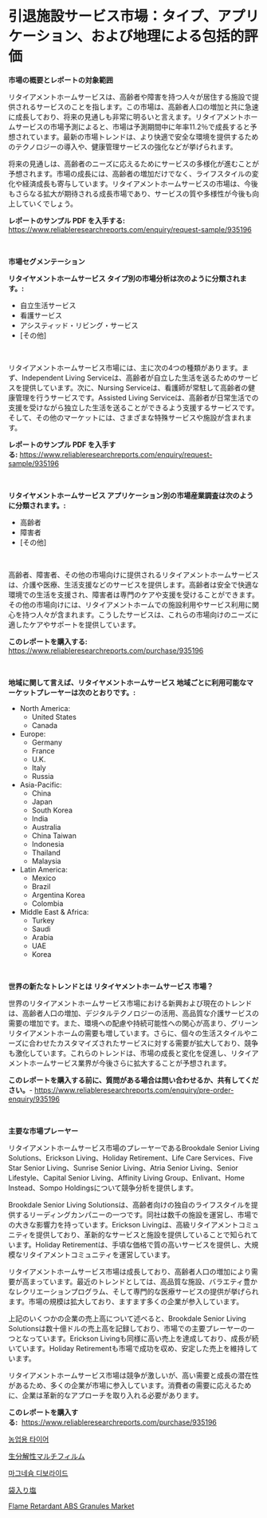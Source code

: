 <p><h1>引退施設サービス市場：タイプ、アプリケーション、および地理による包括的評価</h1></p><p><strong>市場の概要とレポートの対象範囲</strong></p>
<p><p>リタイアメントホームサービスは、高齢者や障害を持つ人々が居住する施設で提供されるサービスのことを指します。この市場は、高齢者人口の増加と共に急速に成長しており、将来の見通しも非常に明るいと言えます。リタイアメントホームサービスの市場予測によると、市場は予測期間中に年率11.2％で成長すると予想されています。最新の市場トレンドは、より快適で安全な環境を提供するためのテクノロジーの導入や、健康管理サービスの強化などが挙げられます。</p><p>将来の見通しは、高齢者のニーズに応えるためにサービスの多様化が進むことが予想されます。市場の成長には、高齢者の増加だけでなく、ライフスタイルの変化や経済成長も寄与しています。リタイアメントホームサービスの市場は、今後もさらなる拡大が期待される成長市場であり、サービスの質や多様性が今後も向上していくでしょう。</p></p>
<p><strong>レポートのサンプル PDF を入手する:</strong> <a href="https://www.reliableresearchreports.com/enquiry/request-sample/935196">https://www.reliableresearchreports.com/enquiry/request-sample/935196</a></p>
<p>&nbsp;</p>
<p><strong>市場セグメンテーション</strong></p>
<p><strong>リタイヤメントホームサービス タイプ別の市場分析は次のように分類されます。:</strong></p>
<p><ul><li>自立生活サービス</li><li>看護サービス</li><li>アシスティッド・リビング・サービス</li><li>[その他]</li></ul></p>
<p>&nbsp;</p>
<p><p>リタイアメントホームサービス市場には、主に次の4つの種類があります。まず、Independent Living Serviceは、高齢者が自立した生活を送るためのサービスを提供しています。次に、Nursing Serviceは、看護師が常駐して高齢者の健康管理を行うサービスです。Assisted Living Serviceは、高齢者が日常生活での支援を受けながら独立した生活を送ることができるよう支援するサービスです。そして、その他のマーケットには、さまざまな特殊サービスや施設が含まれます。</p></p>
<p><strong>レポートのサンプル PDF を入手する:</strong>&nbsp;<a href="https://www.reliableresearchreports.com/enquiry/request-sample/935196">https://www.reliableresearchreports.com/enquiry/request-sample/935196</a></p>
<p>&nbsp;</p>
<p><strong> リタイヤメントホームサービス アプリケーション別の市場産業調査は次のように分類されます。:</strong></p>
<p><ul><li>高齢者</li><li>障害者</li><li>[その他]</li></ul></p>
<p>&nbsp;</p>
<p><p>高齢者、障害者、その他の市場向けに提供されるリタイアメントホームサービスは、介護や医療、生活支援などのサービスを提供します。高齢者は安全で快適な環境での生活を支援され、障害者は専門のケアや支援を受けることができます。その他の市場向けには、リタイアメントホームでの施設利用やサービス利用に関心を持つ人々が含まれます。こうしたサービスは、これらの市場向けのニーズに適したケアやサポートを提供しています。</p></p>
<p><strong>このレポートを購入する:</strong>&nbsp; <a href="https://www.reliableresearchreports.com/purchase/935196">https://www.reliableresearchreports.com/purchase/935196</a></p>
<p>&nbsp;</p>
<p><strong>地域に関して言えば、リタイヤメントホームサービス 地域ごとに利用可能なマーケットプレーヤーは次のとおりです。:</strong></p>
<p><ul>
    <li>
        North America:
        <ul>
            <li>United States</li>
            <li>Canada</li>
        </ul>
    </li>
    <li>
        Europe:
        <ul>
            <li>Germany</li>
            <li>France</li>
            <li>U.K.</li>
            <li>Italy</li>
            <li>Russia</li>
        </ul>
    </li>
    <li>
        Asia-Pacific:
        <ul>
            <li>China</li>
            <li>Japan</li>
            <li>South Korea</li>
            <li>India</li>
            <li>Australia</li>
            <li>China Taiwan</li>
            <li>Indonesia</li>
            <li>Thailand</li>
            <li>Malaysia</li>
        </ul>
    </li>
    <li>
        Latin America:
        <ul>
            <li>Mexico</li>
            <li>Brazil</li>
            <li>Argentina Korea</li>
            <li>Colombia</li>
        </ul>
    </li>
    <li>
        Middle East & Africa:
        <ul>
            <li>Turkey</li>
            <li>Saudi</li>
            <li>Arabia</li>
            <li>UAE</li>
            <li>Korea</li>
        </ul>
    </li>
    </ul></p>
<p>&nbsp;</p>
<p><strong>世界の新たなトレンドとは リタイヤメントホームサービス 市場？</strong></p>
<p><p>世界のリタイアメントホームサービス市場における新興および現在のトレンドは、高齢者人口の増加、デジタルテクノロジーの活用、高品質な介護サービスの需要の増加です。また、環境への配慮や持続可能性への関心が高まり、グリーンリタイアメントホームの需要も増しています。さらに、個々の生活スタイルやニーズに合わせたカスタマイズされたサービスに対する需要が拡大しており、競争も激化しています。これらのトレンドは、市場の成長と変化を促進し、リタイアメントホームサービス業界が今後さらに拡大することが予想されます。</p></p>
<p><strong>このレポートを購入する前に、質問がある場合は問い合わせるか、共有してください。</strong>- <a href="https://www.reliableresearchreports.com/enquiry/pre-order-enquiry/935196">https://www.reliableresearchreports.com/enquiry/pre-order-enquiry/935196</a></p>
<p>&nbsp;</p>
<p><strong>主要な市場プレーヤー</strong></p>
<p><p>リタイアメントホームサービス市場のプレーヤーであるBrookdale Senior Living Solutions、Erickson Living、Holiday Retirement、Life Care Services、Five Star Senior Living、Sunrise Senior Living、Atria Senior Living、Senior Lifestyle、Capital Senior Living、Affinity Living Group、Enlivant、Home Instead、Sompo Holdingsについて競争分析を提供します。</p><p>Brookdale Senior Living Solutionsは、高齢者向けの独自のライフスタイルを提供するリーディングカンパニーの一つです。同社は数千の施設を運営し、市場での大きな影響力を持っています。Erickson Livingは、高級リタイアメントコミュニティを提供しており、革新的なサービスと施設を提供していることで知られています。Holiday Retirementは、手頃な価格で質の高いサービスを提供し、大規模なリタイアメントコミュニティを運営しています。</p><p>リタイアメントホームサービス市場は成長しており、高齢者人口の増加により需要が高まっています。最近のトレンドとしては、高品質な施設、バラエティ豊かなレクリエーションプログラム、そして専門的な医療サービスの提供が挙げられます。市場の規模は拡大しており、ますます多くの企業が参入しています。</p><p>上記のいくつかの企業の売上高について述べると、Brookdale Senior Living Solutionsは数十億ドルの売上高を記録しており、市場での主要プレーヤーの一つとなっています。Erickson Livingも同様に高い売上を達成しており、成長が続いています。Holiday Retirementも市場で成功を収め、安定した売上を維持しています。</p><p>リタイアメントホームサービス市場は競争が激しいが、高い需要と成長の潜在性があるため、多くの企業が市場に参入しています。消費者の需要に応えるために、企業は革新的なアプローチを取り入れる必要があります。</p></p>
<p><strong>このレポートを購入する:</strong>&nbsp;&nbsp;<a href="https://www.reliableresearchreports.com/purchase/935196">https://www.reliableresearchreports.com/purchase/935196</a></p>
<p><p><a href="https://medium.com/@ronateganok8lzhvasjs9youd/%EB%86%8D%EC%97%85%EC%9A%A9-%ED%83%80%EC%9D%B4%EC%96%B4-%EC%8B%9C%EC%9E%A5-%EC%9C%A0%ED%98%95-%EC%9D%91%EC%9A%A9-%EB%B0%8F-%EC%A7%80%EB%A6%AC%EC%97%90-%EB%94%B0%EB%A5%B8-%ED%8F%AC%EA%B4%84%EC%A0%81%EC%9D%B8-%ED%8F%89%EA%B0%80-bcfe546e890a">농업용 타이어</a></p><p><a href="https://medium.com/@sheliamoneyz1c4jitzdb7wqt/%E7%94%9F%E5%88%86%E8%A7%A3%E6%80%A7%E3%83%9E%E3%83%AB%E3%83%81%E3%83%95%E3%82%A3%E3%83%AB%E3%83%A0%E5%B8%82%E5%A0%B4%E8%A6%8F%E6%A8%A1-%E5%B8%82%E5%A0%B4%E5%B1%95%E6%9C%9B%E3%81%8A%E3%82%88%E3%81%B3%E5%B8%82%E5%A0%B4%E4%BA%88%E6%B8%AC-2024%E5%B9%B4%E3%81%8B%E3%82%892031%E5%B9%B4-d162b243dc19">生分解性マルチフィルム</a></p><p><a href="https://medium.com/@ronateganok8lzhvasjs9youd/%EB%A7%88%EA%B7%B8%EB%84%A4%EC%8A%98-%EB%94%94%EB%B6%89%ED%99%94%EB%AC%BC-%EC%8B%9C%EC%9E%A5-2031%EB%85%84%EA%B9%8C%EC%A7%80-%EC%84%B1%EA%B3%B5%EC%A0%81%EC%9D%B8-%EB%B9%84%EC%A6%88%EB%8B%88%EC%8A%A4-%EC%A0%84%EB%9E%B5%EC%9D%98-%EC%97%B4%EC%87%A0-%EC%98%88%EC%B8%A1-678d995a22f4">마그네슘 디보라이드</a></p><p><a href="https://medium.com/@sheliamoneyz1c4jitzdb7wqt/%E8%A2%8B%E5%85%A5%E3%82%8A%E5%A1%A9%E5%B8%82%E5%A0%B4-%E7%A8%AE%E9%A1%9E-%E7%94%A8%E9%80%94-%E3%81%8A%E3%82%88%E3%81%B3%E5%9C%B0%E7%90%86%E3%81%AB%E3%82%88%E3%82%8B%E5%8C%85%E6%8B%AC%E7%9A%84%E8%A9%95%E4%BE%A1-b3aeef5f9c94">袋入り塩</a></p><p><a href="https://gratis-rainforest-2ca.notion.site/Flame-Retardant-ABS-Granules-Market-A-Comprehensive-Report-of-its-Market-Share-Growth-Trends-2024-e47465499ecf49cfb9b245493b81de6d">Flame Retardant ABS Granules Market</a></p></p>